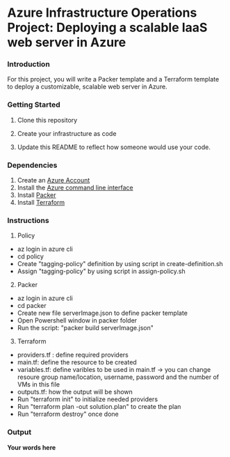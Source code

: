 # Azure Infrastructure Operations Project: Deploying a scalable IaaS web server in Azure

### Introduction
For this project, you will write a Packer template and a Terraform template to deploy a customizable, scalable web server in Azure.

### Getting Started
1. Clone this repository

2. Create your infrastructure as code

3. Update this README to reflect how someone would use your code.

### Dependencies
1. Create an [Azure Account](https://portal.azure.com) 
2. Install the [Azure command line interface](https://docs.microsoft.com/en-us/cli/azure/install-azure-cli?view=azure-cli-latest)
3. Install [Packer](https://www.packer.io/downloads)
4. Install [Terraform](https://www.terraform.io/downloads.html)

### Instructions
1. Policy
  - az login in azure cli
  - cd policy
  - Create "tagging-policy" definition by using script in create-definition.sh
  - Assign "tagging-policy" by using script in assign-policy.sh
2. Packer
  - az login in azure cli
  - cd packer
  - Create new file serverImage.json to define packer template
  - Open Powershell window in packer folder
  - Run the script: "packer build serverImage.json"
3. Terraform
  - providers.tf : define required providers
  - main.tf: define the resource to be created
  - variables.tf: define varibles to be used in main.tf -> you can change resoure group name/location, username, password and the number of VMs in this file
  - outputs.tf: how the output will be shown
  - Run "terraform init" to initialize needed providers
  - Run "terraform plan -out solution.plan" to create the plan
  - Run "terraform destroy" once done

### Output
**Your words here**

